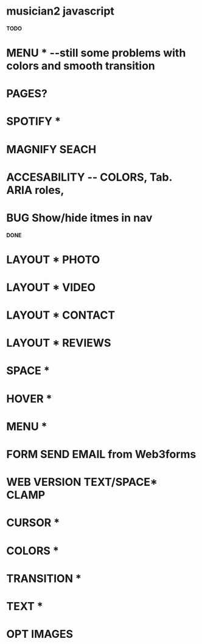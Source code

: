 # musician2 javascript

#### TODO

# MENU \* --still some problems with colors and smooth transition

# PAGES?

# SPOTIFY \*

# MAGNIFY SEACH

# ACCESABILITY -- COLORS, Tab. ARIA roles,

# BUG Show/hide itmes in nav

#### DONE

# LAYOUT \* PHOTO

# LAYOUT \* VIDEO

# LAYOUT \* CONTACT

# LAYOUT \* REVIEWS

# SPACE \*

# HOVER \*

# MENU \*

# FORM SEND EMAIL from Web3forms

# WEB VERSION TEXT/SPACE\* CLAMP

# CURSOR \*

# COLORS \*

# TRANSITION \*

# TEXT \*

# OPT IMAGES
